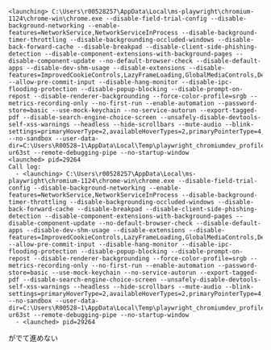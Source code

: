     <launching> C:\Users\r00528257\AppData\Local\ms-playwright\chromium-1124\chrome-win\chrome.exe --disable-field-trial-config --disable-background-networking --enable-features=NetworkService,NetworkServiceInProcess --disable-background-timer-throttling --disable-backgrounding-occluded-windows --disable-back-forward-cache --disable-breakpad --disable-client-side-phishing-detection --disable-component-extensions-with-background-pages --disable-component-update --no-default-browser-check --disable-default-apps --disable-dev-shm-usage --disable-extensions --disable-features=ImprovedCookieControls,LazyFrameLoading,GlobalMediaControls,DestroyProfileOnBrowserClose,MediaRouter,DialMediaRouteProvider,AcceptCHFrame,AutoExpandDetailsElement,CertificateTransparencyComponentUpdater,AvoidUnnecessaryBeforeUnloadCheckSync,Translate,HttpsUpgrades,PaintHolding --allow-pre-commit-input --disable-hang-monitor --disable-ipc-flooding-protection --disable-popup-blocking --disable-prompt-on-repost --disable-renderer-backgrounding --force-color-profile=srgb --metrics-recording-only --no-first-run --enable-automation --password-store=basic --use-mock-keychain --no-service-autorun --export-tagged-pdf --disable-search-engine-choice-screen --unsafely-disable-devtools-self-xss-warnings --headless --hide-scrollbars --mute-audio --blink-settings=primaryHoverType=2,availableHoverTypes=2,primaryPointerType=4,availablePointerTypes=4 --no-sandbox --user-data-dir=C:\Users\R00528~1\AppData\Local\Temp\playwright_chromiumdev_profile-ur63st --remote-debugging-pipe --no-startup-window
    <launched> pid=29264
    Call log:
      - <launching> C:\Users\r00528257\AppData\Local\ms-playwright\chromium-1124\chrome-win\chrome.exe --disable-field-trial-config --disable-background-networking --enable-features=NetworkService,NetworkServiceInProcess --disable-background-timer-throttling --disable-backgrounding-occluded-windows --disable-back-forward-cache --disable-breakpad --disable-client-side-phishing-detection --disable-component-extensions-with-background-pages --disable-component-update --no-default-browser-check --disable-default-apps --disable-dev-shm-usage --disable-extensions --disable-features=ImprovedCookieControls,LazyFrameLoading,GlobalMediaControls,DestroyProfileOnBrowserClose,MediaRouter,DialMediaRouteProvider,AcceptCHFrame,AutoExpandDetailsElement,CertificateTransparencyComponentUpdater,AvoidUnnecessaryBeforeUnloadCheckSync,Translate,HttpsUpgrades,PaintHolding --allow-pre-commit-input --disable-hang-monitor --disable-ipc-flooding-protection --disable-popup-blocking --disable-prompt-on-repost --disable-renderer-backgrounding --force-color-profile=srgb --metrics-recording-only --no-first-run --enable-automation --password-store=basic --use-mock-keychain --no-service-autorun --export-tagged-pdf --disable-search-engine-choice-screen --unsafely-disable-devtools-self-xss-warnings --headless --hide-scrollbars --mute-audio --blink-settings=primaryHoverType=2,availableHoverTypes=2,primaryPointerType=4,availablePointerTypes=4 --no-sandbox --user-data-dir=C:\Users\R00528~1\AppData\Local\Temp\playwright_chromiumdev_profile-ur63st --remote-debugging-pipe --no-startup-window
      - <launched> pid=29264


がでて進めない